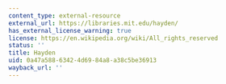 ```yaml
---
content_type: external-resource
external_url: https://libraries.mit.edu/hayden/
has_external_license_warning: true
license: https://en.wikipedia.org/wiki/All_rights_reserved
status: ''
title: Hayden
uid: 0a47a588-6342-4d69-84a8-a38c5be36913
wayback_url: ''
---
```

